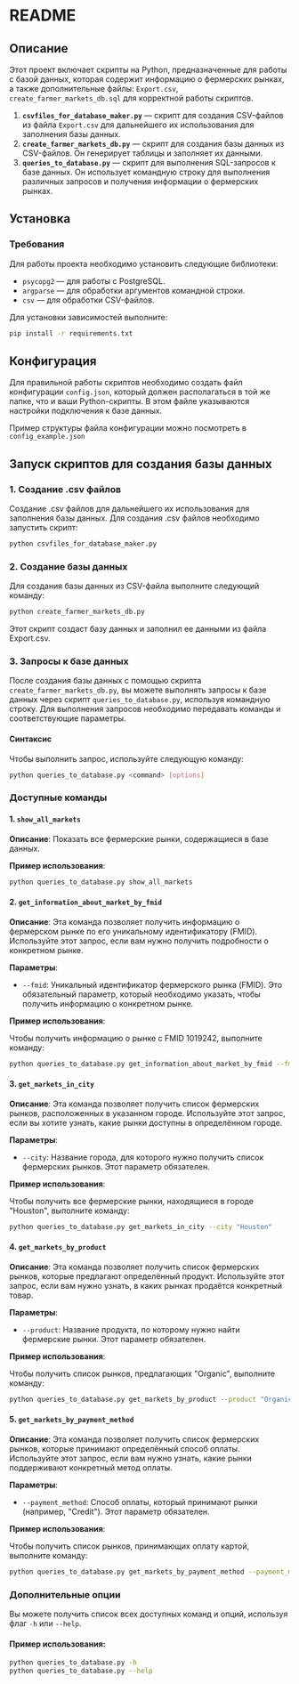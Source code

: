 # README

## Описание

Этот проект включает скрипты на Python, предназначенные для работы с базой данных, которая содержит информацию о фермерских рынках, а также дополнительные файлы: `Export.csv`, `create_farmer_markets_db.sql` для корректной работы скриптов.

1. **`csvfiles_for_database_maker.py`** — скрипт для создания CSV-файлов из файла `Export.csv` для дальнейшего их использования для заполнения базы данных.
2. **`create_farmer_markets_db.py`** — скрипт для создания базы данных из CSV-файлов. Он генерирует таблицы и заполняет их данными.
3. **`queries_to_database.py`** — скрипт для выполнения SQL-запросов к базе данных. Он использует командную строку для выполнения различных запросов и получения информации о фермерских рынках.

## Установка

### Требования

Для работы проекта необходимо установить следующие библиотеки:
- `psycopg2` — для работы с PostgreSQL.
- `argparse` — для обработки аргументов командной строки.
- `csv` — для обработки CSV-файлов.

Для установки зависимостей выполните:

```bash
pip install -r requirements.txt
```

## Конфигурация

Для правильной работы скриптов необходимо создать файл конфигурации `config.json`, который должен располагаться в той же папке, что и ваши Python-скрипты. В этом файле указываются настройки подключения к базе данных.

Пример структуры файла конфигурации можно посмотреть в `config_example.json`


## Запуск скриптов для создания базы данных

### 1. Создание .csv файлов

Создание .csv файлов для дальнейшего их использования для заполнения базы данных.
Для создания .csv файлов необходимо запустить скрипт:

```bash
python csvfiles_for_database_maker.py
```

### 2. Создание базы данных

Для создания базы данных из CSV-файла выполните следующий команду:

```bash
python create_farmer_markets_db.py
```

Этот скрипт создаст базу данных и заполнил ее данными из файла Export.csv.

### 3. Запросы к базе данных

После создания базы данных с помощью скрипта `create_farmer_markets_db.py`, вы можете выполнять запросы к базе данных через скрипт `queries_to_database.py`, используя командную строку. Для выполнения запросов необходимо передавать команды и соответствующие параметры.

#### Синтаксис

Чтобы выполнить запрос, используйте следующую команду:

```bash
python queries_to_database.py <command> [options]
```

### Доступные команды

#### 1. `show_all_markets`

**Описание**: Показать все фермерские рынки, содержащиеся в базе данных.

**Пример использования**:

```bash
python queries_to_database.py show_all_markets
```

#### 2. `get_information_about_market_by_fmid`

**Описание**: Эта команда позволяет получить информацию о фермерском рынке по его уникальному идентификатору (FMID). Используйте этот запрос, если вам нужно получить подробности о конкретном рынке.

**Параметры**:
- `--fmid`: Уникальный идентификатор фермерского рынка (FMID). Это обязательный параметр, который необходимо указать, чтобы получить информацию о конкретном рынке.

**Пример использования**:

Чтобы получить информацию о рынке с FMID 1019242, выполните команду:

```bash
python queries_to_database.py get_information_about_market_by_fmid --fmid 1019242
```

#### 3. `get_markets_in_city`

**Описание**: Эта команда позволяет получить список фермерских рынков, расположенных в указанном городе. Используйте этот запрос, если вы хотите узнать, какие рынки доступны в определённом городе.

**Параметры**:
- `--city`: Название города, для которого нужно получить список фермерских рынков. Этот параметр обязателен.

**Пример использования**:

Чтобы получить все фермерские рынки, находящиеся в городе "Houston", выполните команду:

```bash
python queries_to_database.py get_markets_in_city --city "Houston"
```
#### 4. `get_markets_by_product`

**Описание**: Эта команда позволяет получить список фермерских рынков, которые предлагают определённый продукт. Используйте этот запрос, если вам нужно узнать, в каких рынках продаётся конкретный товар.

**Параметры**:
- `--product`: Название продукта, по которому нужно найти фермерские рынки. Этот параметр обязателен.

**Пример использования**:

Чтобы получить список рынков, предлагающих "Organic", выполните команду:

```bash
python queries_to_database.py get_markets_by_product --product "Organic"
```
#### 5. `get_markets_by_payment_method`

**Описание**: Эта команда позволяет получить список фермерских рынков, которые принимают определённый способ оплаты. Используйте этот запрос, если вам нужно узнать, какие рынки поддерживают конкретный метод оплаты.

**Параметры**:
- `--payment_method`: Способ оплаты, который принимают рынки (например, "Credit"). Этот параметр обязателен.

**Пример использования**:

Чтобы получить список рынков, принимающих оплату картой, выполните команду:

```bash
python queries_to_database.py get_markets_by_payment_method --payment_method "Credit"
```
### Дополнительные опции

Вы можете получить список всех доступных команд и опций, используя флаг `-h` или `--help`. 

#### Пример использования:

```bash
python queries_to_database.py -h
python queries_to_database.py --help
```
